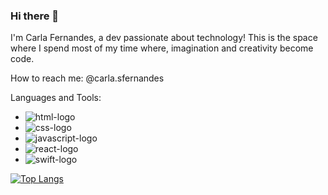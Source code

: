 ### Hi there 👋

I'm Carla Fernandes, a dev passionate about technology!
This is the space where I spend most of my time where, imagination and creativity become code.

How to reach me: @carla.sfernandes

Languages and Tools:

- <img src="https://img.shields.io/badge/HTML5-E34F26?style=for-the-badge&logo=html5&logoColor=white" alt="html-logo">

- <img src="https://img.shields.io/badge/CSS3-1572B6?style=for-the-badge&logo=css3&logoColor=white" alt="css-logo">

- <img src="https://img.shields.io/badge/JavaScript-F7DF1E?style=for-the-badge&logo=javascript&logoColor=black" alt="javascript-logo">

- <img src="https://img.shields.io/badge/React-20232A?style=for-the-badge&logo=react&logoColor=61DAFB" alt="react-logo">

- <img src="https://img.shields.io/badge/Swift-FA7343?style=for-the-badge&logo=swift&logoColor=white" alt="swift-logo"> 




[![Top Langs](https://github-readme-stats.vercel.app/api/top-langs/?username=fernandescarlas)](https://github.com/anuraghazra/github-readme-stats)











